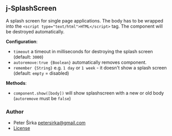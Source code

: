 ## j-SplashScreen

A splash screen for single page applications. The body has to be wrapped into the `<script type="text/html">HTML</script>` tag. The component will be destroyed automatically.

__Configuration__:

- `timeout` a timeout in milliseconds for destroying the splash screen (default: `3000`)
- `autoremove:true {Boolean}` automatically removes component.
- `remember {String}` e.g. `1 day` or `1 week` - it doesn't show a splash screen (default: `empty` = disabled)

__Methods__:

- `component.show([body])` will show splashscreen with a new or old body (`autoremove` must be `false`)

### Author

- Peter Širka <petersirka@gmail.com>
- [License](https://www.totaljs.com/license/)